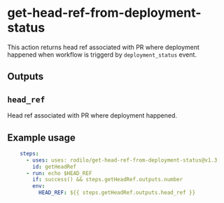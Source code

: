# get-head-ref-from-deployment-status

This action returns head ref associated with PR where deployment happened when workflow is triggerd by `deployment_status` event.

## Outputs

## `head_ref`

Head ref associated with PR where deployment happened.

## Example usage

```yaml
    steps:
      - uses: uses: rodilo/get-head-ref-from-deployment-status@v1.3
        id: getHeadRef
      - run: echo $HEAD_REF
        if: success() && steps.getHeadRef.outputs.number
        env:
          HEAD_REF: ${{ steps.getHeadRef.outputs.head_ref }}
```
